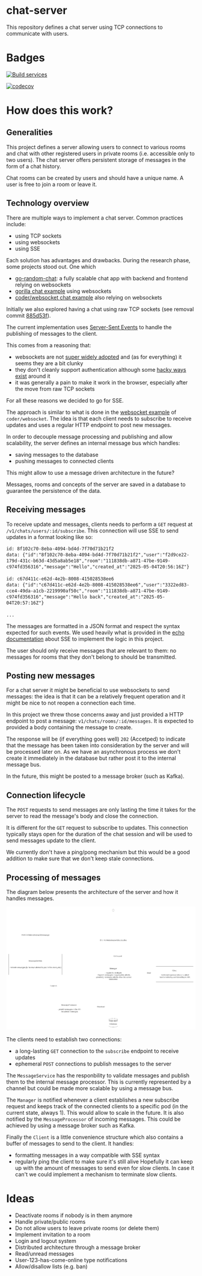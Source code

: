 # chat-server

This repository defines a chat server using TCP connections to communicate with users.

# Badges

[![Build services](https://github.com/Knoblauchpilze/chat-server/actions/workflows/build-and-push.yml/badge.svg)](https://github.com/Knoblauchpilze/chat-server/actions/workflows/build-and-push.yml)

[![codecov](https://codecov.io/gh/Knoblauchpilze/chat-server/graph/badge.svg?token=0ABFMO9WVY)](https://codecov.io/gh/Knoblauchpilze/chat-server)

# How does this work?

## Generalities

This project defines a server allowing users to connect to various rooms and chat with other registered users in private rooms (i.e. accessible only to two users). The chat server offers persistent storage of messages in the form of a chat history.

Chat rooms can be created by users and should have a unique name. A user is free to join a room or leave it.

## Technology overview

There are multiple ways to implement a chat server. Common practices include:

- using TCP sockets
- using websockets
- using SSE

Each solution has advantages and drawbacks. During the research phase, some projects stood out. One which

- [go-random-chat](https://github.com/minghsu0107/go-random-chat): a fully scalable chat app with backend and frontend relying on websockets
- [gorilla chat example](https://github.com/gorilla/websocket/tree/main/examples/chat) using websockets
- [coder/websocket chat example](https://github.com/coder/websocket/blob/master/internal/examples/chat/chat.go) also relying on websockets

Initially we also explored having a chat using raw TCP sockets (see removal commit [885d53f](https://github.com/Knoblauchpilze/chat-server/commit/885d53fd49c0afcf6d868fa9eba494b4eca79202)).

The current implementation uses [Server-Sent Events](https://developer.mozilla.org/en-US/docs/Web/API/Server-sent_events/Using_server-sent_events) to handle the publishing of messages to the client.

This comes from a reasoning that:

- websockets are not [super widely adopted](https://stackoverflow.com/questions/28582935/does-http-2-make-websockets-obsolete) and (as for everything) it seems they are a bit clunky
- they don't cleanly support authentication although some [hacky ways exist](https://stackoverflow.com/questions/4361173/http-headers-in-websockets-client-api) around it
- it was generally a pain to make it work in the browser, especially after the move from raw TCP sockets

For all these reasons we decided to go for SSE.

The approach is similar to what is done in the [websocket example](https://github.com/coder/websocket/blob/master/internal/examples/chat/chat.go#L114) of `coder/websocket`. The idea is that each client needs to subscribe to receive updates and uses a regular HTTP endpoint to post new messages.

In order to decouple message processing and publishing and allow scalability, the server defines an internal message bus which handles:

- saving messages to the database
- pushing messages to connected clients

This might allow to use a message driven architecture in the future?

Messages, rooms and concepts of the server are saved in a database to guarantee the persistence of the data.

## Receiving messages

To receive update and messages, clients needs to perform a `GET` request at `/v1/chats/users/:id/subscribe`. This connection will use SSE to send updates in a format looking like so:

```
id: 8f102c70-8eba-4094-bd4d-7f70d71b21f2
data: {"id":"8f102c70-8eba-4094-bd4d-7f70d71b21f2","user":"f2d9ce22-179d-431c-b63d-43d5a8ab5e18","room":"111838db-a871-47be-9149-c974fd356316","message":"Hello","created_at":"2025-05-04T20:56:16Z"}

id: c67d411c-e62d-4e2b-8008-415028538ee6
data: {"id":"c67d411c-e62d-4e2b-8008-415028538ee6","user":"3322ed83-cce4-49da-a1cb-2219990af50c","room":"111838db-a871-47be-9149-c974fd356316","message":"Hello back","created_at":"2025-05-04T20:57:16Z"}

...
```

The messages are formatted in a JSON format and respect the syntax expected for such events. We used heavily what is provided in the [echo documentation](https://echo.labstack.com/docs/cookbook/sse) about SSE to implement the logic in this project.

The user should only receive messages that are relevant to them: no messages for rooms that they don't belong to should be transmitted.

## Posting new messages

For a chat server it might be beneficial to use websockets to send messages: the idea is that it can be a relatively frequent operation and it might be nice to not reopen a connection each time.

In this project we threw those concerns away and just provided a HTTP endpoint to post a message: `v1/chats/rooms/:id/messages`. It is expected to provided a body containing the message to create.

The response will be (if everything goes well) `202` (Accetped) to indicate that the message has been taken into consideration by the server and will be processed later on. As we have an asynchronous process we don't create it immediately in the database but rather post it to the internal message bus.

In the future, this might be posted to a message broker (such as Kafka).

## Connection lifecycle

The `POST` requests to send messages are only lasting the time it takes for the server to read the message's body and close the connection.

It is different for the `GET` request to subscribe to updates. This connection typically stays open for the duration of the chat session and will be used to send messages update to the client.

We currently don't have a ping/pong mechanism but this would be a good addition to make sure that we don't keep stale connections.

## Processing of messages

The diagram below presents the architecture of the server and how it handles messages.

![Server architecture](resources/server-architecture.png)

The clients need to establish two connections:

- a long-lasting `GET` connection to the `subscribe` endpoint to receive updates
- ephemeral `POST` connections to publish messages to the server

The `MessageService` has the responbility to validate messages and publish them to the internal message processor. This is currently represented by a channel but could be made more scalable by using a message bus.

The `Manager` is notified whenever a client establishes a new subscribe request and keeps track of the connected clients to a specific pod (in the current state, always 1). This would allow to scale in the future. It is also notified by the `MessageProcessor` of incoming messages. This could be achieved by using a message broker such as Kafka.

Finally the `Client` is a little convenience structure which also contains a buffer of messages to send to the client. It handles:

- formatting messages in a way compatible with SSE syntax
- regularly ping the client to make sure it's still alive
  Hopefully it can keep up with the amount of messages to send even for slow clients. In case it can't we could implement a mechanism to terminate slow clients.

# Ideas

- Deactivate rooms if nobody is in them anymore
- Handle private/public rooms
- Do not allow users to leave private rooms (or delete them)
- Implement invitation to a room
- Login and logout system
- Distributed architecture through a message broker
- Read/unread messages
- User-123-has-come-online type notifications
- Allow/disallow lists (e.g. ban)
